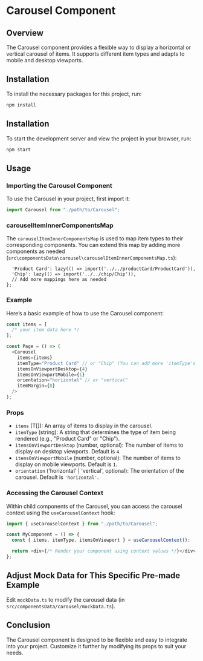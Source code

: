 # Carousel Component

## Overview

The Carousel component provides a flexible way to display a horizontal or vertical carousel of items. It supports different item types and adapts to mobile and desktop viewports.

## Installation

To install the necessary packages for this project, run:

```bash
npm install
```

## Installation

To start the development server and view the project in your browser, run:

```bash
npm start
```

## Usage

### Importing the Carousel Component

To use the Carousel in your project, first import it:

```javascript
import Carousel from "./path/to/Carousel";
```

### carouselItemInnerComponentsMap

The `carouselItemInnerComponentsMap` is used to map item types to their corresponding components. You can extend this map by adding more components as needed (`src\componentsData\carousel\carouselItemInnerComponentsMap.ts`):

```const carouselItemInnerComponentsMap = {
  'Product Card': lazy(() => import('../../productCard/ProductCard')),
  'Chip': lazy(() => import('../../chip/Chip')),
  // Add more mappings here as needed
};
```

### Example

Here’s a basic example of how to use the Carousel component:

```javascript
const items = [
  /* your item data here */
];

const Page = () => (
  <Carousel
    items={items}
    itemType="Product Card" // or "Chip" (You can add more 'itemType's as many as you wish)
    itemsOnViewportDesktop={4}
    itemsOnViewportMobile={1}
    orientation="horizontal" // or "vertical"
    itemMargin={8}
  />
);
```

### Props

- `items` (T[]): An array of items to display in the carousel.
- `itemType` (string): A string that determines the type of item being rendered (e.g., "Product Card" or "Chip").
- `itemsOnViewportDesktop` (number, optional): The number of items to display on desktop viewports. Default is `4`.
- `itemsOnViewportMobile` (number, optional): The number of items to display on mobile viewports. Default is `1`.
- `orientation` ('horizontal' | 'vertical', optional): The orientation of the carousel. Default is `'horizontal'`.

### Accessing the Carousel Context

Within child components of the Carousel, you can access the carousel context using the `useCarouselContext` hook:

```javascript
import { useCarouselContext } from "./path/to/Carousel";

const MyComponent = () => {
  const { items, itemType, itemsOnViewport } = useCarouselContext();

  return <div>{/* Render your component using context values */}</div>;
};
```

## Adjust Mock Data for This Specific Pre-made Example

Edit `mockData.ts` to modify the carousel data (in `src/componentsData/carousel/mockData.ts`).

## Conclusion

The Carousel component is designed to be flexible and easy to integrate into your project. Customize it further by modifying its props to suit your needs.
